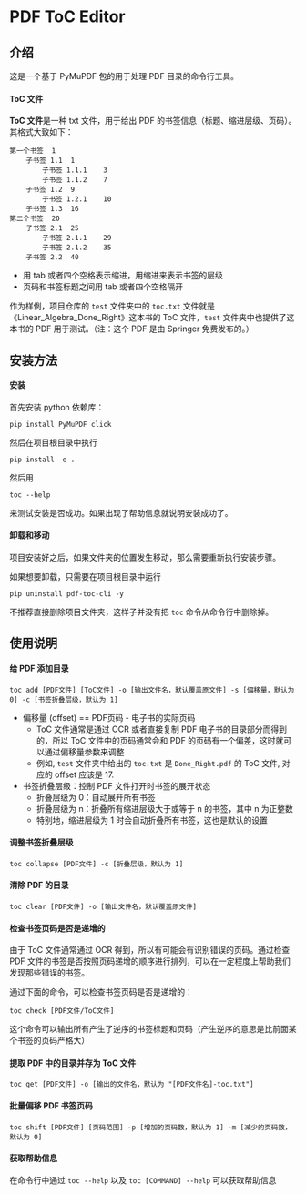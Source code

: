 # PDF ToC Editor

## 介绍

这是一个基于 PyMuPDF 包的用于处理 PDF 目录的命令行工具。

#### ToC 文件

**ToC 文件**是一种 txt 文件，用于给出 PDF 的书签信息（标题、缩进层级、页码）。其格式大致如下：
```
第一个书签  1
    子书签 1.1  1
        子书签 1.1.1    3
        子书签 1.1.2    7
    子书签 1.2  9
        子书签 1.2.1    10
    子书签 1.3  16
第二个书签  20
    子书签 2.1  25
        子书签 2.1.1    29
        子书签 2.1.2    35
    子书签 2.2  40
```
- 用 tab 或者四个空格表示缩进，用缩进来表示书签的层级
- 页码和书签标题之间用 tab 或者四个空格隔开

作为样例，项目仓库的 `test` 文件夹中的 `toc.txt` 文件就是《Linear_Algebra_Done_Right》这本书的 ToC 文件，`test` 文件夹中也提供了这本书的 PDF 用于测试。（注：这个 PDF 是由 Springer 免费发布的。）

## 安装方法

#### 安装

首先安装 python 依赖库：
```
pip install PyMuPDF click
```

然后在项目根目录中执行
```
pip install -e .
```

然后用
```
toc --help
```
来测试安装是否成功。如果出现了帮助信息就说明安装成功了。

#### 卸载和移动

项目安装好之后，如果文件夹的位置发生移动，那么需要重新执行安装步骤。

如果想要卸载，只需要在项目根目录中运行
```
pip uninstall pdf-toc-cli -y
```
不推荐直接删除项目文件夹，这样子并没有把 `toc` 命令从命令行中删除掉。

## 使用说明

#### 给 PDF 添加目录

```
toc add [PDF文件] [ToC文件] -o [输出文件名，默认覆盖原文件] -s [偏移量，默认为 0] -c [书签折叠层级，默认为 1]
```

- 偏移量 (offset) == PDF页码 - 电子书的实际页码
    - ToC 文件通常是通过 OCR 或者直接复制 PDF 电子书的目录部分而得到的，所以 ToC 文件中的页码通常会和 PDF 的页码有一个偏差，这时就可以通过偏移量参数来调整
    - 例如, `test` 文件夹中给出的 `toc.txt` 是 `Done_Right.pdf` 的 ToC 文件, 对应的 offset 应该是 17.
- 书签折叠层级：控制 PDF 文件打开时书签的展开状态
    - 折叠层级为 0：自动展开所有书签
    - 折叠层级为 n：折叠所有缩进层级大于或等于 n 的书签，其中 n 为正整数
    - 特别地，缩进层级为 1 时会自动折叠所有书签，这也是默认的设置

#### 调整书签折叠层级

```
toc collapse [PDF文件] -c [折叠层级，默认为 1]
```

#### 清除 PDF 的目录

```
toc clear [PDF文件] -o [输出文件名，默认覆盖原文件]
```

#### 检查书签页码是否是递增的

由于 ToC 文件通常通过 OCR 得到，所以有可能会有识别错误的页码。通过检查 PDF 文件的书签是否按照页码递增的顺序进行排列，可以在一定程度上帮助我们发现那些错误的书签。

通过下面的命令，可以检查书签页码是否是递增的：

```
toc check [PDF文件/ToC文件]
```

这个命令可以输出所有产生了逆序的书签标题和页码（产生逆序的意思是比前面某个书签的页码严格大）

#### 提取 PDF 中的目录并存为 ToC 文件

```
toc get [PDF文件] -o [输出的文件名，默认为 "[PDF文件名]-toc.txt"]
```

#### 批量偏移 PDF 书签页码

```
toc shift [PDF文件] [页码范围] -p [增加的页码数，默认为 1] -m [减少的页码数，默认为 0]
```

#### 获取帮助信息

在命令行中通过 `toc --help` 以及 `toc [COMMAND] --help` 可以获取帮助信息
